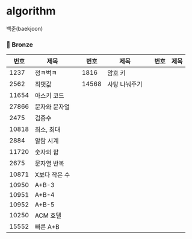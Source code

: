 # algorithm
백준(baekjoon)

### 🥉 Bronze
|번호|제목||번호|제목||번호|제목|
|---|---|---|---|---|---|---|---|
|1237|정ㅋ벅ㅋ||1816|암호 키||
|2562|최댓값||14568|사탕 나눠주기||
|11654|아스키 코드||
|27866|문자와 문자열||
|2475|검증수||
|10818|최소, 최대||
|2884|알람 시계||
|11720|숫자의 합||
|2675|문자열 반복||
|10871|X보다 작은 수||
|10950|A+B-3||
|10951|A+B-4||
|10952|A+B-5||
|10250|ACM 호텔||
|15552|빠른 A+B||
